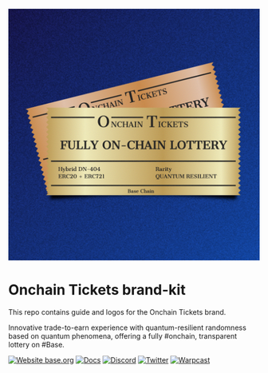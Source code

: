 ![Onchain Tickers](logo.png)

# Onchain Tickets brand-kit

This repo contains guide and logos for the Onchain Tickets brand.

Innovative trade-to-earn experience with quantum-resilient randomness based on quantum phenomena, offering a fully #onchain, transparent lottery on #Base.

[![Website base.org](https://img.shields.io/website-up-down-green-red/https/base.org.svg)](https://onchaintickets.xyz)
[![Docs](https://img.shields.io/badge/docs-up-green)](https://onchaintickets.gitbook.io/docs)
[![Discord](https://img.shields.io/discord/1220318827749965875?label=discord)](https://discord.gg/aKr5x2fa6u)
[![Twitter](https://img.shields.io/twitter/follow/OnchainTickets?style=social)](https://twitter.com/onchaintickets)
[![Warpcast](https://img.shields.io/badge/docs-up-green)](https://warpcast.com/onchaintickets)
